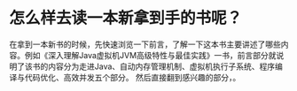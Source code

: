 # 怎么样去读一本新拿到手的书呢？
在拿到一本新书的时候，先快速浏览一下前言，了解一下这本书主要讲述了哪些内容。例如《深入理解Java虚拟机JVM高级特性与最佳实践》一书，前言部分就说明了该书的内容分为走进Java、自动内存管理机制、虚拟机执行子系统、程序编译与代码优化、高效并发五个部分。
然后直接翻到感兴趣的部分，。
